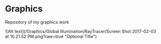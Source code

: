 # Graphics
Repository of my graphics work

![Alt text](/Graphics/Global Illumination/RayTracer/Screen Shot 2017-02-03 at 10.21.52 PM.png?raw=true "Optional Title")
